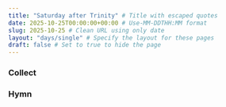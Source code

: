 ```yaml
---
title: "Saturday after Trinity" # Title with escaped quotes
date: 2025-10-25T00:00:00+00:00 # Use-MM-DDTHH:MM format
slug: 2025-10-25 # Clean URL using only date
layout: "days/single" # Specify the layout for these pages
draft: false # Set to true to hide the page
---
```


### Collect


### Hymn